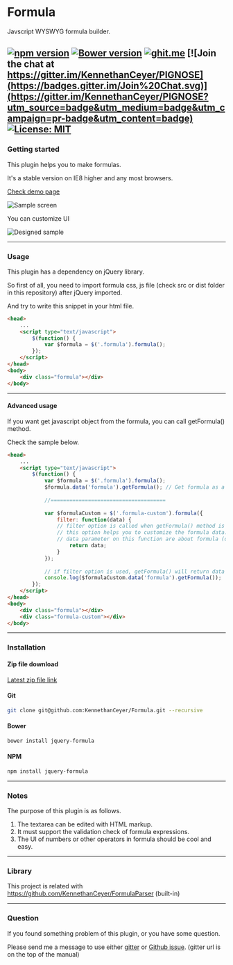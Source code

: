 # Formula
Javscript WYSWYG formula builder.

[![npm version](https://badge.fury.io/js/jquery-formula.svg)](https://badge.fury.io/js/jquery-formula) [![Bower version](https://badge.fury.io/bo/jquery-formula.svg)](https://badge.fury.io/bo/jquery-formula) [![ghit.me](https://ghit.me/badge.svg?repo=KennethanCeyer/Formula)](https://ghit.me/repo/KennethanCeyer/Formula) [![Join the chat at https://gitter.im/KennethanCeyer/PIGNOSE](https://badges.gitter.im/Join%20Chat.svg)](https://gitter.im/KennethanCeyer/PIGNOSE?utm_source=badge&utm_medium=badge&utm_campaign=pr-badge&utm_content=badge) [![License: MIT](https://img.shields.io/badge/License-MIT-yellow.svg)](https://opensource.org/licenses/MIT)
----

### Getting started

This plugin helps you to make formulas.

It's a stable version on IE8 higher and any most browsers.

[Check demo page](http://www.pigno.se/barn/PIGNOSE-Formula)

![Sample screen](http://www.nhpcw.com/upload/screen_042017051937.png)

You can customize UI

![Designed sample](http://www.nhpcw.com/upload/screen2_042017052400.png)

----

### Usage

This plugin has a dependency on jQuery library.

So first of all, you need to import formula css, js file (check src or dist folder in this repository) after jQuery imported.

And try to write this snippet in your html file.

```html
<head>
	...
	<script type="text/javascript">
		$(function() {
			var $formula = $('.formula').formula();
		});
	</script>
</head>
<body>
	<div class="formula"></div>
</body>
```

----

#### Advanced usage

If you want get javascript object from the formula, you can call getFormula() method.

Check the sample below.

```html
<head>
	...
	<script type="text/javascript">
		$(function() {
			var $formula = $('.formula').formula();
			$formula.data('formula').getFormula(); // Get formula as a string type.
			
			//=====================================
			
			var $formulaCustom = $('.formula-custom').formula({
				filter: function(data) {
				// filter option is called when getFormula() method is called.
				// this option helps you to customize the formula data.
				// data parameter on this function are about formula (object type).
					return data;
				}
			});
			
			// if filter option is used, getFormula() will return data as an object type. 
			console.log($formulaCustom.data('formula').getFormula());
		});
	</script>
</head>
<body>
	<div class="formula"></div>
	<div class="formula-custom"></div>
</body>
```

----

### Installation

#### Zip file download

[Latest zip file link](https://github.com/KennethanCeyer/Formula/archive/master.zip)

#### Git

```bash
git clone git@github.com:KennethanCeyer/Formula.git --recursive
```

#### Bower

```bash
bower install jquery-formula
```

#### NPM

```bash
npm install jquery-formula
```

----

### Notes

The purpose of this plugin is as follows. 

1. The textarea can be edited with HTML markup. 
2. It must support the validation check of formula expressions.
3. The UI of numbers or other operators in formula should be cool and easy.

----

### Library

This project is related with https://github.com/KennethanCeyer/FormulaParser (built-in)

----

### Question

If you found something problem of this plugin, or you have some question.

Please send me a message to use either [gitter](https://gitter.im/KennethanCeyer/PIGNOSE) or [Github issue](https://github.com/KennethanCeyer/Formula/issues). (gitter url is on the top of the manual)
